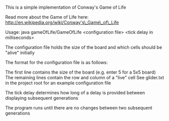 This is a simple implementation of Conway's Game of Life

Read more about the Game of Life here: http://en.wikipedia.org/wiki/Conway's\_Game\_of\_Life

Usage: java gameOfLife/GameOfLife &lt;configuration file&gt; &lt;tick delay in milliseconds&gt;

The configuration file holds the size of the board and which cells should be "alive" initially

The format for the configuration file is as follows:

The first line contains the size of the board (e.g. enter 5 for a 5x5 board)
The remaining lines contain the row and column of a "live" cell
See glider.txt in the project root for an example configuration file

The tick delay determines how long of a delay is provided between displaying subsequent generations

The program runs until there are no changes between two subsequent generations
